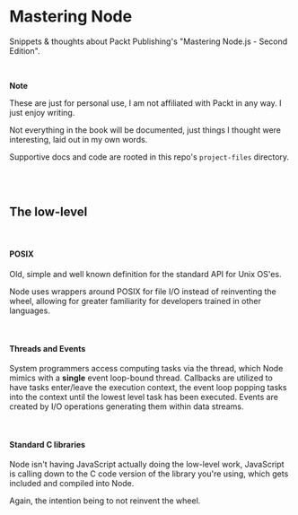 # Mastering Node

Snippets & thoughts about Packt Publishing's "Mastering Node.js - Second Edition".

<br>

<b>Note</b>

These are just for personal use, I am not affiliated with Packt in any way. I just enjoy writing.

Not everything in the book will be documented, just things I thought were interesting, laid out in
my own words.

Supportive docs and code are rooted in this repo's `project-files` directory.

<br><br>


## The low-level

<br>

#### POSIX
Old, simple and well known definition for the standard API for Unix OS'es.

Node uses wrappers around POSIX for file I/O instead of reinventing the wheel, allowing for
greater familiarity for developers trained in other languages.

<br>

#### Threads and Events
System programmers access computing tasks via the thread, which Node mimics with a <b>single</b>
event loop-bound thread. Callbacks are utilized to have tasks enter/leave the execution context,
the event loop popping tasks into the context until the lowest level task has been executed. Events
are created by I/O operations generating them within data streams.

<br>

#### Standard C libraries
Node isn't having JavaScript actually doing the low-level work, JavaScript is calling down to
the C code version of the library you're using, which gets included and compiled into Node.

Again, the intention being to not reinvent the wheel.